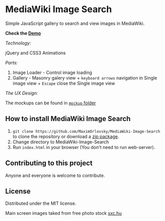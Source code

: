 MediaWiki Image Search
======================

Simple JavaScript gallery to search and view images in MediaWiki. 

**Check the [Demo](http://sattu.net/projects/MediaWiki-Image-Search/index.html)**

*Technology:*

jQuery and CSS3 Animations

*Parts:*

1. Image Loader - Control image loading 
2. Gallery - Masonry galery view + `keyboard arrows` navigation in Single image view + `Escape` close the Single image view

*The UX Design:*

The mockups can be found in [`mockup` folder](https://github.com/MaximOrlovsky/MediaWiki-Image-Search/tree/master/mockups)

## How to install MediaWiki Image Search

1. `git clone https://github.com/MaximOrlovsky/MediaWiki-Image-Search` to clone the repository or download a [zip package](https://github.com/MaximOrlovsky/MediaWiki-Image-Search/archive/master.zip).
2. Change directory to MediaWiki-Image-Search
3. Run `index.html` in your browser (You don't need to run web-server).

## Contributing to this project

Anyone and everyone is welcome to contribute.

## License

Distributed under the MIT license.

Main screen images taked from free photo stock [sxc.hu](http://sxc.hu)
